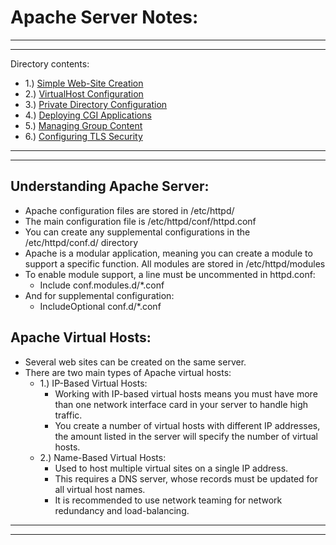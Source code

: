 # Apache Server Notes:

<hr><hr>

Directory contents:

* 1.) [Simple Web-Site Creation](Creating_Website)
* 2.) [VirtualHost Configuration](VirtualHost_Configuration)
* 3.) [Private Directory Configuration](Private_Directory_Configuration)
* 4.) [Deploying CGI Applications](Deploying_CGI_Applications)
* 5.) [Managing Group Content](Group_Managed_Content)
* 6.) [Configuring TLS Security](TLS_Security)

<hr><hr>

## Understanding Apache Server:

* Apache configuration files are stored in /etc/httpd/
* The main configuration file is /etc/httpd/conf/httpd.conf
* You can create any supplemental configurations in the /etc/httpd/conf.d/ directory
* Apache is a modular application, meaning you can create a module to support a specific function.  All modules are stored in /etc/httpd/modules
* To enable module support, a line must be uncommented in httpd.conf:
  * Include conf.modules.d/*.conf
* And for supplemental configuration:
  * IncludeOptional conf.d/*.conf

## Apache Virtual Hosts:

* Several web sites can be created on the same server.
* There are two main types of Apache virtual hosts:
  * 1.) IP-Based Virtual Hosts:
    * Working with IP-based virtual hosts means you must have more than one network interface card in your server to handle high traffic.
    * You create a number of virtual hosts with different IP addresses, the amount listed in the server will specify the number of virtual hosts.
  * 2.) Name-Based Virtual Hosts:
    * Used to host multiple virtual sites on a single IP address.
    * This requires a DNS server, whose records must be updated for all virtual host names.
    * It is recommended to use network teaming for network redundancy and load-balancing.

<hr><hr>
